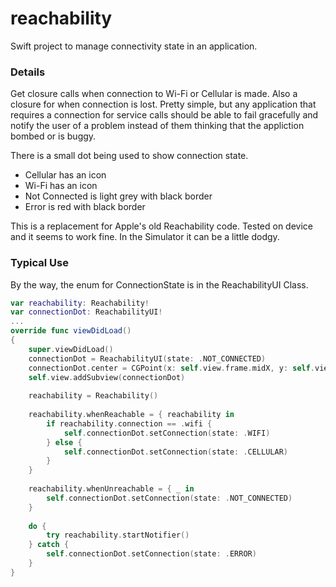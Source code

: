 # reachability
Swift project to manage connectivity state in an application. 

### Details ###
Get closure calls when connection to Wi-Fi or Cellular is made. Also a closure for when connection is lost. Pretty simple, but any application that requires a connection for service calls should be able to fail gracefully and notify the user of a problem instead of them thinking that the appliction bombed or is buggy.

There is a small dot being used to show connection state.

  * Cellular has an icon
  * Wi-Fi has an icon
  * Not Connected is light grey with black border
  * Error is red with black border

This is a replacement for Apple's old Reachability code. Tested on device and it seems to work fine. In the Simulator it can be a little dodgy.

### Typical Use ###

By the way, the enum for ConnectionState is in the ReachabilityUI Class.

```swift
var reachability: Reachability!
var connectionDot: ReachabilityUI!
...
override func viewDidLoad()
{
    super.viewDidLoad()
    connectionDot = ReachabilityUI(state: .NOT_CONNECTED)
    connectionDot.center = CGPoint(x: self.view.frame.midX, y: self.view.frame.midY)
    self.view.addSubview(connectionDot)
        
    reachability = Reachability()
        
    reachability.whenReachable = { reachability in
        if reachability.connection == .wifi {
            self.connectionDot.setConnection(state: .WIFI)
        } else {
            self.connectionDot.setConnection(state: .CELLULAR)
        }
    }
        
    reachability.whenUnreachable = { _ in
        self.connectionDot.setConnection(state: .NOT_CONNECTED)
    }
        
    do {
        try reachability.startNotifier()
    } catch {
        self.connectionDot.setConnection(state: .ERROR)
    }
}
